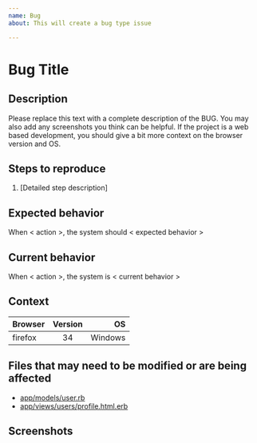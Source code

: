 ```yaml
---
name: Bug
about: This will create a bug type issue

---
```


# Bug Title

## Description

Please replace this text with a complete description of the BUG. You may also add any screenshots you think can be helpful. If the project is a web based development, you should give a bit more context on the browser version and OS.

## Steps to reproduce

1. [Detailed step description]

## Expected behavior

When < action >, the system should < expected behavior >

## Current behavior

When < action >, the system is < current behavior >

## Context

| Browser | Version | OS |
|----------|:-------------:|------:|
| firefox | 34 | Windows |

## Files that may need to be modified or are being affected

- [app/models/user.rb](/)
- [app/views/users/profile.html.erb](/)

## Screenshots